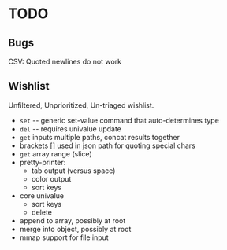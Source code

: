
# TODO

## Bugs

CSV: Quoted newlines do not work

## Wishlist

Unfiltered, Unprioritized, Un-triaged wishlist.

* `set` -- generic set-value command that auto-determines type
* `del` -- requires univalue update
* `get` inputs multiple paths, concat results together
* brackets [] used in json path for quoting special chars
* `get` array range (slice)
* pretty-printer:
	* tab output (versus space)
	* color output
	* sort keys
* core univalue
	* sort keys
	* delete
* append to array, possibly at root
* merge into object, possibly at root
* mmap support for file input

